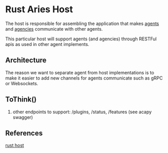 # Rust Aries Host

The host is responsible for assembling the application that makes [agents](../agent/README.md) and 
[agencies](../agency/README.md) communicate with other agents.

This particular host will support agents (and agencies) through RESTFul apis as used in other agent implements.

## Architecture

The reason we want to separate agent from host implementations is to make it easier to add new channels for agents 
communicate such as gRPC or Websockets.

## ToThink()
1. other endpoints to support: /plugins, /status, /features (see acapy swagger)

## References
[rust host](https://dev.to/gruberb/web-development-with-rust-03-x-create-a-rest-api-3i82)
